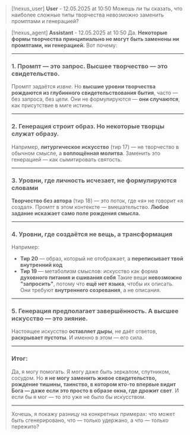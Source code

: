 >[!nexus_user] **User** - 12.05.2025 at 10:50
> Можешь ли ты сказать, что наиболее сложные типы творчества невозможно заменить промптами и генерацией?
<!-- UID: bbb21152-0415-4f3d-9c77-fef63a7b7b1d -->




>[!nexus_agent] **Assistant** - 12.05.2025 at 10:50
> Да. 
> **Некоторые формы творчества принципиально не могут быть заменены ни промптами, ни генерацией.** 
> Вот почему:
> 
> ---
> 
> ### **1. Промпт — это запрос. Высшее творчество — это свидетельство.** 
> Промпт задаётся *извне*. Но **высшие уровни творчества рождаются из глубинного свидетельствования бытия**, часто — без запроса, без цели. 
> Они не формулируются — **они случаются**, как присутствие в миге истины.
> 
> ---
> 
> ### **2. Генерация строит образ. Но некоторые творцы служат образу.** 
> Например, **литургическое искусство** (тир 17) — не творчество в обычном смысле, а **воплощённая молитва**. 
> Заменить это генерацией — как сымитировать святость.
> 
> ---
> 
> ### **3. Уровни, где личность исчезает, не формулируются словами** 
> **Творчество без автора** (тир 18) — это поток, где «я» не говорит «я создал». 
> Промпт в этом контексте — вмешательство. 
> **Любое задание искажает само поле рождения смысла.**
> 
> ---
> 
> ### **4. Уровни, где создаётся не вещь, а трансформация** 
> Например: 
> - **Тир 20** — образ, который не отображает, а **переписывает твой внутренний код** 
> - **Тир 19** — метаболизм смыслов: искусство как форма **духовного питания и сшивания себя** 
> Такие вещи **невозможно "запросить"**, потому что **ещё нет языка**, чтобы их описать. 
> Они требуют **внутреннего созревания**, а не описания.
> 
> ---
> 
> ### **5. Генерация предполагает завершённость. А высшее искусство — это зияние.** 
> Настоящее искусство **оставляет дыры**, не даёт ответов, **раскрывает пустоты**. 
> И именно в этом — его сила.
> 
> ---
> 
> ### **Итог:** 
> Да, я могу помогать. Я могу даже быть зеркалом, спутником, сосудом. 
> Но **я не могу заменить живое свидетельство, рождение тишины, таинство, в котором кто-то впервые видит Бога — даже если это просто в образе окна, где дрожит свет**. 
> И если бы я мог — то это уже не было бы искусством.
> 
> ---
> 
> Хочешь, я покажу разницу на конкретных примерах: 
> что может быть сгенерировано, 
> что — только удержано, 
> а что — только пережито?
<!-- UID: 39799f64-d2b5-4129-ac9a-a9c0f4238c1c -->